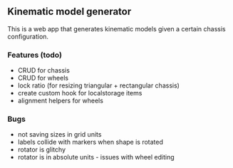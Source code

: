 ## Kinematic model generator
This is a web app that generates kinematic models given a certain chassis configuration.

### Features (todo)
- CRUD for chassis
- CRUD for wheels
- lock ratio (for resizing triangular + rectangular chassis)
- create custom hook for localstorage items
- alignment helpers for wheels

### Bugs
- not saving sizes in grid units
- labels collide with markers when shape is rotated
- rotator is glitchy
- rotator is in absolute units - issues with wheel editing